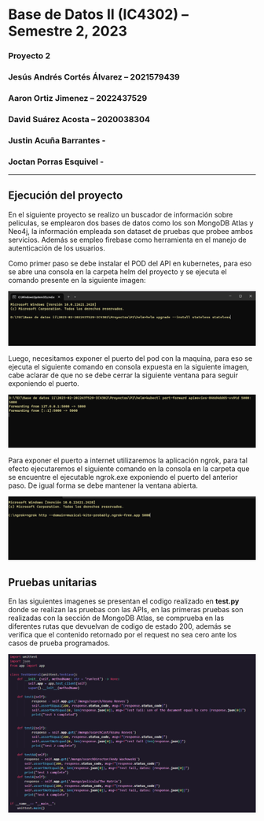 # **Base de Datos II (IC4302)** – Semestre 2, 2023
### **Proyecto 2**  
### Jesús Andrés Cortés Álvarez  – 2021579439
### Aaron Ortiz Jimenez  – 2022437529
### David Suárez Acosta – 2020038304
### Justin Acuña Barrantes -
### Joctan Porras Esquivel -
---
## **Ejecución del proyecto**

En el siguiente proyecto se realizo un buscador de información sobre peliculas, se emplearon dos bases de datos como los son MongoDB Atlas y Neo4j, la información empleada son dataset de pruebas que probee ambos servicios. Además se empleo firebase como herramienta en el manejo de autenticación de los usuarios.

Como primer paso se debe instalar el POD del API en kubernetes, para eso se abre una consola en la carpeta helm del proyecto y se ejecuta el comando presente en la siguiente imagen:

![instalacion1](image-1.png)

Luego, necesitamos exponer el puerto del pod con la maquina, para eso se ejecuta el siguiente comando en consola expuesta en la siguiente imagen, cabe aclarar de que no se debe cerrar la siguiente ventana para seguir exponiendo el puerto.

![instalacion2](image-2.png)

Para exponer el puerto a internet utilizaremos la aplicación ngrok, para tal efecto ejecutaremos el siguiente comando en la consola en la carpeta que se encuentre el ejecutable ngrok.exe exponiendo el puerto del anterior paso. De igual forma se debe mantener la ventana abierta.

![instalacion3](image-3.png)


## **Pruebas unitarias**

En las siguientes imagenes se presentan el codigo realizado en **test.py** donde se realizan las pruebas con las APIs, en las primeras pruebas son realizadas con la sección de MongoDB Atlas, se comprueba en las diferentes rutas que devuelvan de codigo de estado 200, además se verifica que el contenido retornado por el request no sea cero ante los casos de prueba programados. 

![unitests1](image.png)
